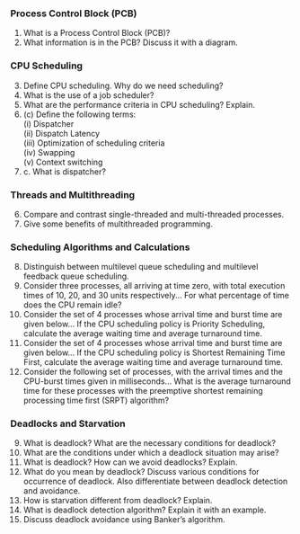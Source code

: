 ### Process Control Block (PCB)
1. What is a Process Control Block (PCB)?
2. What information is in the PCB? Discuss it with a diagram.

### CPU Scheduling
3. Define CPU scheduling. Why do we need scheduling?
4. What is the use of a job scheduler?
5. What are the performance criteria in CPU scheduling? Explain.
20. (c) Define the following terms:  
    (i) Dispatcher  
    (ii) Dispatch Latency  
    (iii) Optimization of scheduling criteria  
    (iv) Swapping  
    (v) Context switching  
21. c. What is dispatcher?

### Threads and Multithreading
6. Compare and contrast single-threaded and multi-threaded processes.
7. Give some benefits of multithreaded programming.

### Scheduling Algorithms and Calculations
8. Distinguish between multilevel queue scheduling and multilevel feedback queue scheduling.
16. Consider three processes, all arriving at time zero, with total execution times of 10, 20, and 30 units respectively... For what percentage of time does the CPU remain idle?
17. Consider the set of 4 processes whose arrival time and burst time are given below... If the CPU scheduling policy is Priority Scheduling, calculate the average waiting time and average turnaround time.
18. Consider the set of 4 processes whose arrival time and burst time are given below... If the CPU scheduling policy is Shortest Remaining Time First, calculate the average waiting time and average turnaround time.
19. Consider the following set of processes, with the arrival times and the CPU-burst times given in milliseconds... What is the average turnaround time for these processes with the preemptive shortest remaining processing time first (SRPT) algorithm?

### Deadlocks and Starvation
9. What is deadlock? What are the necessary conditions for deadlock?
10. What are the conditions under which a deadlock situation may arise?
11. What is deadlock? How can we avoid deadlocks? Explain.
12. What do you mean by deadlock? Discuss various conditions for occurrence of deadlock. Also differentiate between deadlock detection and avoidance.
13. How is starvation different from deadlock? Explain.
14. What is deadlock detection algorithm? Explain it with an example.
15. Discuss deadlock avoidance using Banker’s algorithm.
